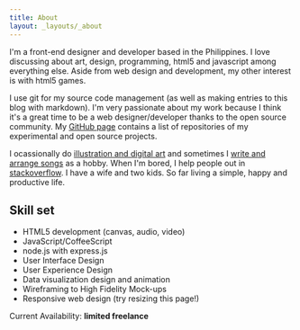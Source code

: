 ```yaml
---
title: About
layout: _layouts/_about
---
```

I'm a front-end designer and developer based in the Philippines. I love discussing about art, design, programming, html5 and javascript among everything else. Aside from web design and development, my other interest is with html5 games.

I use git for my source code management (as well as making entries to this blog with markdown). I'm very passionate about my work because I think it's a great time to be a web designer/developer thanks to the open source community. My [GitHub page](https://github.com/jamesflorentino) contains a list of repositories of my experimental and open source projects.

I ocassionally do [illustration and digital art](http://www.behance.net/gallery/Wings-Of-Lemuria/1490021) and sometimes I [write and arrange songs](http://soundcloud.com/jamesflorentino) as a hobby. When I'm bored, I help people out in [stackoverflow](http://stackoverflow.com/users/1089685/james-florentino). I have a wife and two kids. So far living a simple, happy and productive life. 

Skill set
---------

- HTML5 development (canvas, audio, video)
- JavaScript/CoffeeScript
- node.js with express.js
- User Interface Design
- User Experience Design
- Data visualization design and animation
- Wireframing to High Fidelity Mock-ups
- Responsive web design (try resizing this page!)

Current Availability: __limited freelance__

